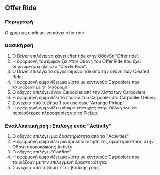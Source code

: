 ## Offer Ride

### Περιγραφή

Ο χρήστης επιθυμεί να κάνει offer ride

### Βασική ροή

1. Ο Driver επιλέγει να κάνει offer ride στην ΟθόνSη "Offer ride".
2. Η εφαρμογή του εμφανίζει στην Οθόνη του Offer Ride που έχει δημιουργήσει ήδη στο "Create Ride".
3. Ο Driver επιλέγει το συγκεκριμένο ride απο την οθόνη των Created Rides.
4. Η εφαρμογή εμφανίζει μια λίστα με κοντινούς Carpoolers που ταιριάζουν με τη διαδρομή.
5. Ο οδηγός επιλέγει έναν Carpooler από την λίστα των Carpoolers.
6. Η εφαρμογή εμφανίζει το προφίλ του Carpooler στο Carpooler Οθόνη.
7. Συνέχεια από το βήμα 1 του use case "Arrange Pickup".
8. Η εφαρμογή εμφανίζει μήνυμα επιτυχίας στην Οθόνη του και περισσότερες πληροφορίες για το Pickup.

### Εναλλακτική ροή : Επιλογή ενός "Activity"

1. Ο οδηγός επιλέγει μια δραστηριότητα από τα "Activities".
2. Η εφαρμογή εμφανίζει μια προεπισκόπηση της δραστηριότητας στην Οθόνη προεσκόπισης Activity.
3. Ο οδηγός επιλέγει "Confirm".
4. Η εφαρμογή εμφανίζει μια λίστα με κοντινούς Carpoolers που ταιριάζουν με την επιλεγμένη δραστηριότητα.
5. Συνέχεια από το βήμα 7 της βασικής ροής.
